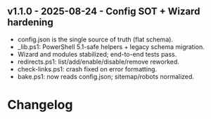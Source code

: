 ﻿## v1.1.0 - 2025-08-24 - Config SOT + Wizard hardening

- config.json is the single source of truth (flat schema).
- _lib.ps1: PowerShell 5.1-safe helpers + legacy schema migration.
- Wizard and modules stabilized; end-to-end tests pass.
- redirects.ps1: list/add/enable/disable/remove reworked.
- check-links.ps1: crash fixed on error formatting.
- bake.ps1: now reads config.json; sitemap/robots normalized.
# Changelog


